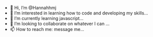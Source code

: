 - 👋 Hi, I’m @Hannahhmj
- 👀 I’m interested in learning how to code and developing my skills...
- 🌱 I’m currently learning javascript...
- 💞️ I’m looking to collaborate on whatever I can ...
- 📫 How to reach me: message me...

<!---
Hannahhmj/Hannahhmj is a ✨ special ✨ repository because its `README.md` (this file) appears on your GitHub profile.
You can click the Preview link to take a look at your changes.
--->
